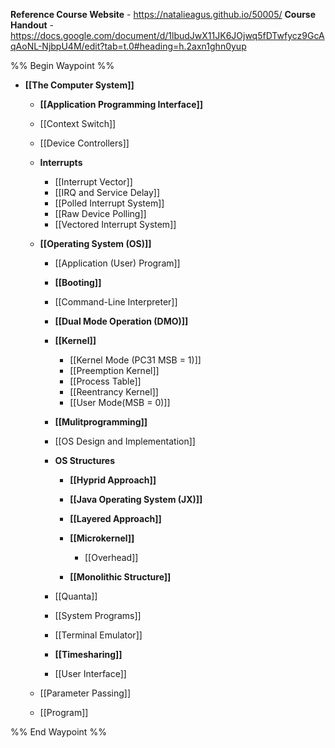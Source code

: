 **Reference Course Website** - https://natalieagus.github.io/50005/
**Course Handout** - https://docs.google.com/document/d/1lbudJwX11JK6JOjwq5fDTwfycz9GcAqAoNL-NjbpU4M/edit?tab=t.0#heading=h.2axn1ghn0yup

%% Begin Waypoint %%
- **[[The Computer System]]**
	- **[[Application Programming Interface]]**

	- [[Context Switch]]
	- [[Device Controllers]]
	- **Interrupts**
		- [[Interrupt Vector]]
		- [[IRQ and Service Delay]]
		- [[Polled Interrupt System]]
		- [[Raw Device Polling]]
		- [[Vectored Interrupt System]]
	- **[[Operating System (OS)]]**
		- [[Application (User) Program]]
		- **[[Booting]]**

		- [[Command-Line Interpreter]]
		- **[[Dual Mode Operation (DMO)]]**

		- **[[Kernel]]**
			- [[Kernel Mode (PC31 MSB = 1)]]
			- [[Preemption Kernel]]
			- [[Process Table]]
			- [[Reentrancy Kernel]]
			- [[User Mode(MSB = 0)]]
		- **[[Mulitprogramming]]**

		- [[OS Design and Implementation]]
		- **OS Structures**
			- **[[Hyprid Approach]]**

			- **[[Java Operating System (JX)]]**

			- **[[Layered Approach]]**

			- **[[Microkernel]]**
				- [[Overhead]]
			- **[[Monolithic Structure]]**

		- [[Quanta]]
		- [[System Programs]]
		- [[Terminal Emulator]]
		- **[[Timesharing]]**

		- [[User Interface]]
	- [[Parameter Passing]]
	- [[Program]]

%% End Waypoint %%